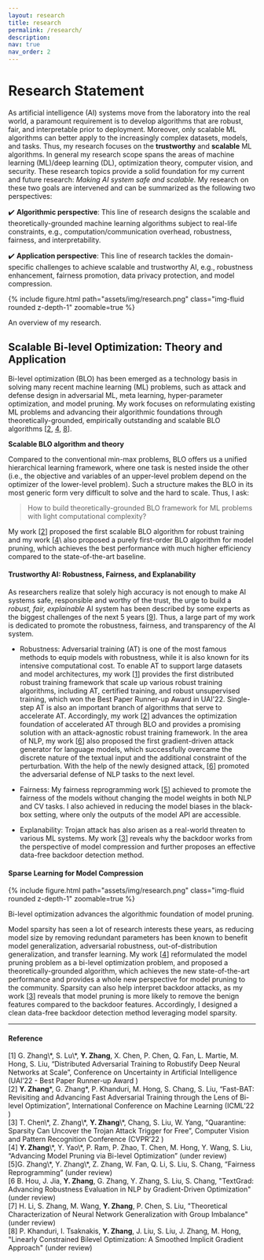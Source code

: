 ```yaml
---
layout: research
title: research
permalink: /research/
description:
nav: true
nav_order: 2
---
```


# Research Statement

As artificial intelligence (AI) systems move from the laboratory into the real world, a paramount requirement is to develop algorithms that are robust, fair, and interpretable prior to deployment. Moreover, only scalable ML algorithms can better apply to the increasingly complex datasets, models, and tasks. Thus, my research focuses on the **trustworthy** and **scalable** ML algorithms. In general my research scope spans the areas of machine learning (ML)/deep learning (DL), optimization theory, computer vision, and security. These research topics provide a solid foundation for my current and future research: *Making AI system safe and scalable.* My research on these two goals are intervened and can be summarized as the following two perspectives:

:heavy_check_mark: **Algorithmic perspective**: This line of research designs the scalable and theoretically-grounded machine learning algorithms subject to real-life constraints, e.g., computation/communication overhead, robustness, fairness, and interpretability.

:heavy_check_mark: **Application perspective**: This line of research tackles the domain-specific challenges to achieve scalable and trustworthy AI, e.g., robustness enhancement, fairness promotion, data privacy protection, and model compression.

{% include figure.html path="assets/img/research.png" class="img-fluid rounded z-depth-1" zoomable=true %}
<div class="caption">
  An overview of my research.
</div>

## Scalable Bi-level Optimization: Theory and Application

Bi-level optimization (BLO) has been emerged as a technology basis in solving many recent machine learning (ML) problems, such as attack and defense design in adversarial ML, meta learning, hyper-parameter optimization, and model pruning. My work focuses on reformulating existing ML problems and advancing their algorithmic foundations through theoretically-grounded, empirically outstanding and scalable BLO algorithms \[[2](#refer-anchor-2), [4](#refer-anchor-4), [8](#refer-anchor-8)\].

**Scalable BLO algorithm and theory**

Compared to the conventional min-max problems, BLO offers us a unified hierarchical learning framework, where one task is nested inside the other (i.e., the objective and variables of an upper-level problem depend on the optimizer of the lower-level problem). Such a structure makes the BLO in its most generic form very difficult to solve and the hard to scale. Thus, I ask: 

> How to build theoretically-grounded BLO framework for ML problems with light computational complexity?

My work \[[2](#refer-anchor-2)\] proposed the first scalable BLO algorithm for robust training and my work \[[4](#refer-anchor-4)\ also proposed a purely first-order BLO algorithm for model pruning, which achieves the best performance with much higher efficiency compared to the state-of-the-art baseline. 


#### Trustworthy AI: Robustness, Fairness, and Explanability

As researchers realize that solely high accuracy is not enough to make AI systems safe, responsible and worthy of the trust, the urge to build a *robust, fair, explainable* AI system has been described by some experts as the biggest challenges of the next 5 years \[[9](#refer-anchor-9)\]. Thus, a large part of my work is dedicated to promote the robustness, fairness, and transparency of the AI system.

* Robustness: Adversarial training (AT) is one of the most famous methods to equip models with robustness, while it is also known for its intensive computational cost. To enable AT to support large datasets and model architectures, my work \[[1](#refer-anchor-1)\] provides the first distributed robust training framework that scale up various robust training algorithms, including AT, certified training, and robust unsupervised training, which won the Best Paper Runner-up Award in UAI'22. Single-step AT is also an important branch of algorithms that serve to accelerate AT. Accordingly, my work \[[2](#refer-anchor-2)\] advances the optimization foundation of accelerated AT through BLO and provides a promising solution with an attack-agnostic robust training framework. In the area of NLP, my work \[[6](#refer-anchor-6)\] also proposed the first gradient-driven attack generator for language models, which successfully overcame the discrete nature of the textual input and the additional constraint of the perturbation. With the help of the newly designed attack, \[[6](#refer-anchor-6)\] promoted the adversarial defense of NLP tasks to the next level.

* Fairness: My fairness reprogramming work \[[5](#refer-anchor-5)\] achieved to promote the fairness of the models without changing the model weights in both NLP and CV tasks. I also achieved in reducing the model biases in the black-box setting, where only the outputs of the model API are accessible. 

* Explanability: Trojan attack has also arisen as a real-world threaten to various ML systems. My work \[[3](#refer-anchor-3)\] reveals why the backdoor works from the perspective of model compression and further proposes an effective data-free backdoor detection method.

#### Sparse Learning for Model Compression

{% include figure.html path="assets/img/research.png" class="img-fluid rounded z-depth-1" zoomable=true %}
<div class="caption">
  Bi-level optimization advances the algorithmic foundation of model pruning.
</div>

Model sparsity has seen a lot of research interests these years, as reducing model size by removing redundant parameters has been known to benefit model generalization, adversarial robustness, out-of-distribution generalization, and transfer learning. My work \[[4](#refer-anchor-4)\] reformulated the model pruning problem as a bi-level optimization problem, and proposed a theoretically-grounded algorithm, which achieves the new state-of-the-art performance and provides a whole new perspective for model pruning to the community. Sparsity can also help interpret backdoor attacks, as my work \[[3](#refer-anchor-3)\] reveals that model pruning is more likely to remove the benign features compared to the backdoor features. Accordingly, I designed a clean data-free backdoor detection method leveraging model sparsity.

---

#### Reference

<div id="refer-anchor-1"></div> [1] G. Zhang\*, S. Lu\*, <b>Y. Zhang</b>, X. Chen, P. Chen, Q. Fan, L. Martie, M. Hong, S. Liu, “Distributed Adversarial Training to Robustify Deep Neural Networks at Scale”, Conference on Uncertainty in Artificial Intelligence (UAI’22 - Best Paper Runner-up Award )

<div id="refer-anchor-2"></div> [2] <b>Y. Zhang</b>*, G. Zhang*, P. Khanduri, M. Hong, S. Chang, S. Liu, “Fast-BAT: Revisiting and Advancing Fast Adversarial Training through the Lens of Bi-level Optimization”, International Conference on Machine Learning (ICML’22 )

<div id="refer-anchor-3"></div> [3] T. Chen\*, Z. Zhang\*, <b>Y. Zhang</b>\*, Chang, S. Liu, W. Yang, “Quarantine: Sparsity Can Uncover the Trojan Attack Trigger for Free”, Computer Vision and Pattern Recognition Conference (CVPR’22 )
<div id="refer-anchor-4"></div> [4] <b>Y. Zhang</b>\*, Y. Yao\*, P. Ram, P. Zhao, T. Chen, M. Hong, Y. Wang, S. Liu, “Advancing Model Pruning via Bi-level Optimization” (under review)

<div id="refer-anchor-5"></div> [5]G. Zhang\*, Y. Zhang\*, Z. Zhang, W. Fan, Q. Li, S. Liu, S. Chang, “Fairness Reprogramming” (under review)

<div id="refer-anchor-6"></div> [6 B. Hou, J. Jia, <b>Y. Zhang</b>, G. Zhang, Y. Zhang, S. Liu, S. Chang, "TextGrad: Advancing Robustness Evaluation in NLP by Gradient-Driven Optimization" (under review)

<div id="refer-anchor-7"></div> [7] H. Li, S. Zhang, M. Wang, <b>Y. Zhang</b>, P. Chen, S. Liu, "Theoretical Characterization of Neural Network Generalization with Group Imbalance" (under review)

<div id="refer-anchor-8"></div> [8] P. Khanduri, I. Tsaknakis, <b>Y. Zhang</b>, J. Liu, S. Liu, J. Zhang, M. Hong, "Linearly Constrained Bilevel Optimization: A Smoothed Implicit Gradient Approach" (under review)




